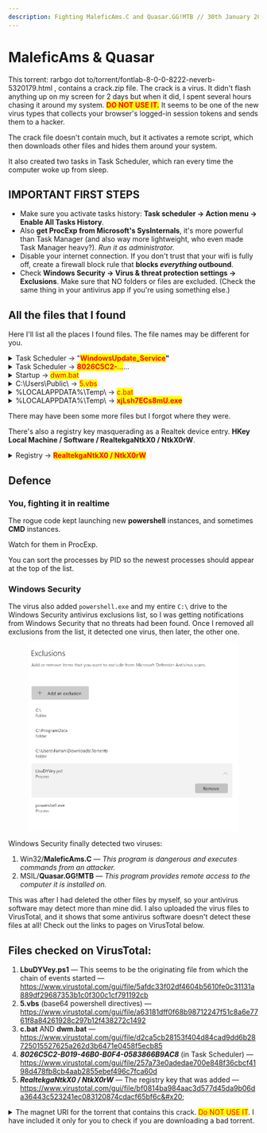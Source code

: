 ```yaml
---
description: Fighting MaleficAms.C and Quasar.GG!MTB // 30th January 2025
---
```


# MaleficAms & Quasar

This torrent: rarbgo dot to/torrent/fontlab-8-0-0-8222-neverb-5320179.html , contains a crack.zip file. The crack is a virus. It didn't flash anything up on my screen for 2 days but when it did, I spent several hours chasing it around my system. <mark style="color:red;">**DO NOT USE IT.**</mark> It seems to be one of the new virus types that collects your browser's logged-in session tokens and sends them to a hacker.

The crack file doesn't contain much, but it activates a remote script, which then downloads other files and hides them around your system.

It also created two tasks in Task Scheduler, which ran every time the computer woke up from sleep.

## IMPORTANT FIRST STEPS

* Make sure you activate tasks history: **Task scheduler → Action menu → Enable All Tasks History**.&#x20;
* Also **get ProcExp from Microsoft's SysInternals**, it's more powerful than Task Manager (and also way more lightweight, who even made Task Manager heavy?). _Run it as administrator._&#x20;
* Disable your internet connection. If you don't trust that your wifi is fully off, create a firewall block rule that **blocks&#x20;**_**everything**_**&#x20;outbound**.&#x20;
* Check **Windows Security → Virus & threat protection settings → Exclusions**. Make sure that NO folders or files are excluded. (Check the same thing in your antivirus app if you're using something else.)

## All the files that I found

Here I'll list all the places I found files. The file names may be different for you.&#x20;

<details>

<summary>Task Scheduler → "<mark style="color:red;"><strong>WindowsUpdate_Service</strong></mark><strong>"</strong> </summary>

## **WindowsUpdate\_Service**

There is a task in Task Scheduler. It was called **WindowsUpdate\_Service**, and it was in the main tasks list (not in a Windows or Microsoft list).

Needless to say, it is not the real Windows update service.

</details>

<details>

<summary>Task Scheduler → <mark style="color:red;"><strong>8026C5C2-</strong>...</mark>...</summary>

Later, there was another task in there too, with a crazy numeric name.&#x20;

## _**8026C5C2-B019-46B0-B0F4-0583866B9AC8**_

The Task Scheduler app is crap, it'll show you a list of tasks in the Task Status section but clicking the tasks doesn't take you to the task entry.&#x20;

Mine was called _**8026C5C2-B019-46B0-B0F4-0583866B9AC8**_. It might have a different name in your situation.&#x20;

Use [**Everything**](https://www.voidtools.com/downloads/) (or similar search indexer), type the task name in, it will display its file.&#x20;

Delete it via Everything.&#x20;

It was hiding in Task Scheduler under Microsoft/Windows/Management/Provisioning.&#x20;

It interacted with a registry key (details below).

</details>

<details>

<summary>Startup → <mark style="color:red;">dwm.bat</mark> </summary>

## **dwm.bat**

There is a bat script disguised as DWM in your startup apps.&#x20;

</details>

<details>

<summary>C:\Users\Public\ → <mark style="color:red;">5.vbs</mark> </summary>

## 5.vbs&#x20;

There is a vbs script in c/users/public.&#x20;

</details>

<details>

<summary>%LOCALAPPDATA%\Temp\ → <mark style="color:red;">c.bat</mark></summary>

## c.bat&#x20;

There is a bat script in C:\Users\\<mark style="color:blue;">username</mark>\AppData\Local\Temp.

You can reach the Local AppData directory by putting its "shortcut" in the file browser address bar:&#x20;

<pre><code><strong>%LOCALAPPDATA%
</strong></code></pre>

And directly reach the Temp directory with:&#x20;

```
%LOCALAPPDATA%\Temp 
```

</details>

<details>

<summary>%LOCALAPPDATA%\Temp\ → <mark style="color:red;"><strong>xjLsh7ECs8mU.exe</strong></mark> </summary>

## **xjLsh7ECs8mU.exe**&#x20;

It also put another file into appdata/local/temp after I dealt with the virus a couple of times, before I found the task scheduler entries.&#x20;

This file name looks randomly generated; yours will likely have a different name.&#x20;

```
%LOCALAPPDATA%\Temp
```

</details>

There may have been some more files but I forgot where they were.

There's also a registry key masquerading as a Realtek device entry. **HKey Local Machine / Software / RealtekgaNtkX0 / NtkX0rW**.

<details>

<summary>Registry → <mark style="color:red;"><strong>RealtekgaNtkX0 / NtkX0rW</strong></mark></summary>

There's also a registry key masquerading as a Realtek device entry.&#x20;

**HKey Local Machine / Software / RealtekgaNtkX0 / NtkX0rW**.

_I recommend using_ [_**Registry Finder**_](https://registry-finder.com/) _to edit your registry, because it has undo built into the app. As far as I can tell, you can undo something that you changed previously, even days or weeks ago._&#x20;

Paste this address into the address bar in your registry editor app. In your case, it might have a different name.&#x20;

```
HKEY_LOCAL_MACHINE\SOFTWARE\RealtekgaNtkX0
```

I found this name via the task in the Task Scheduler — read the actions tab, it'll show you what commands are to be executed when the task is triggered. This is where I found the name of the registry key. Yours may be masquerading as a different device or brandname.&#x20;

</details>

## Defence

### You, fighting it in realtime

The rogue code kept launching new **powershell** instances, and sometimes **CMD** instances.

Watch for them in ProcExp.&#x20;

You can sort the processes by PID so the newest processes should appear at the top of the list.&#x20;

### Windows Security

The virus also added `powershell.exe` and my entire `C:\` drive to the Windows Security antivirus exclusions list, so I was getting notifications from Windows Security that no threats had been found. Once I removed all exclusions from the list, it detected one virus, then later, the other one.&#x20;

<figure><img src="../../.gitbook/assets/Screenshot 2025-01-30 151824.png" alt=""><figcaption></figcaption></figure>

Windows Security finally detected two viruses:

1. Win32/**MaleficAms.C** — _This program is dangerous and executes commands from an attacker._&#x20;
2. MSIL/**Quasar.GG!MTB** — _This program provides remote access to the computer it is installed on._&#x20;

This was after I had deleted the other files by myself, so your antivirus software may detect more than mine did. I also uploaded the virus files to VirusTotal, and it shows that some antivirus software doesn't detect these files at all! Check out the links to pages on VirusTotal below.

## Files checked on VirusTotal:

1. **LbuDYVey.ps1** — This seems to be the originating file from which the chain of events started — https://www.virustotal.com/gui/file/5afdc33f02df4604b5610fe0c31131a889df29687353b1c0f300c1cf791192cb
2. **5.vbs** (base64 powershell directives) — https://www.virustotal.com/gui/file/a63181dff0f68b98712247f51c8a6e7761f8a84261928c297b12f438272c1492
3. **c.bat** AND **dwm.bat** —  https://www.virustotal.com/gui/file/d2ca5cb28153f404d84cad9dd6b28725015527625a262d3b6471e0458f5ecb85
4. _**8026C5C2-B019-46B0-B0F4-0583866B9AC8**_ (in Task Scheduler) — https://www.virustotal.com/gui/file/257a73e0adedae700e848f36cbcf4198d478fb8cb4aab2855ebef496c7fca60d
5. _**RealtekgaNtkX0 / NtkX0rW**_ — The registry key that was added — https://www.virustotal.com/gui/file/bf0814ba984aac3d577d45da9b06da36443c523241ec083120874cdacf65bf6c&#x20;

<details>

<summary>The magnet URI for the torrent that contains this crack. <mark style="color:red;">Do NOT USE IT</mark>. I have included it only for you to check if you are downloading a bad torrent. </summary>

magnet:?xt=urn:btih:28ED2F2AC95B9326D10647D012B5A07F1D2BBEF2\&dn=FontLab+8.0.0.8222+%5BNeverb%5D\&tr=udp%3A%2F%2Ftracker.openbittorrent.com%3A80%2Fannounce\&tr=udp%3A%2F%2Ftracker.opentrackr.org%3A1337%2Fannounce\&tr=udp%3A%2F%2Ftracker.pirateparty.gr%3A6969%2Fannounce\&tr=udp%3A%2F%2Ftracker.tiny-vps.com%3A6969%2Fannounce\&tr=udp%3A%2F%2Ftracker.torrent.eu.org%3A451%2Fannounce\&tr=udp%3A%2F%2Fexplodie.org%3A6969%2Fannounce\&tr=udp%3A%2F%2Fipv4.tracker.harry.lu%3A80%2Fannounce\&tr=udp%3A%2F%2Fopen.stealth.si%3A80%2Fannounce\&tr=udp%3A%2F%2Ftracker.coppersurfer.tk%3A6969%2Fannounce\&tr=udp%3A%2F%2Ftracker.cyberia.is%3A6969%2Fannounce\&tr=udp%3A%2F%2Ftracker.internetwarriors.net%3A1337%2Fannounce\&tr=udp%3A%2F%2Ftracker.open-internet.nl%3A6969%2Fannounce\&tr=udp%3A%2F%2Ftracker.zer0day.to%3A1337%2Fannounce\&tr=udp%3A%2F%2Ftracker.leechers-paradise.org%3A6969%2Fannounce\&tr=udp%3A%2F%2Ftracker.opentrackr.org%3A1337%2Fannounce\&tr=http%3A%2F%2Ftracker.openbittorrent.com%3A80%2Fannounce\&tr=udp%3A%2F%2Fopentracker.i2p.rocks%3A6969%2Fannounce\&tr=udp%3A%2F%2Ftracker.internetwarriors.net%3A1337%2Fannounce\&tr=udp%3A%2F%2Ftracker.leechers-paradise.org%3A6969%2Fannounce\&tr=udp%3A%2F%2Fcoppersurfer.tk%3A6969%2Fannounce\&tr=udp%3A%2F%2Ftracker.zer0day.to%3A1337%2Fannounce

</details>

